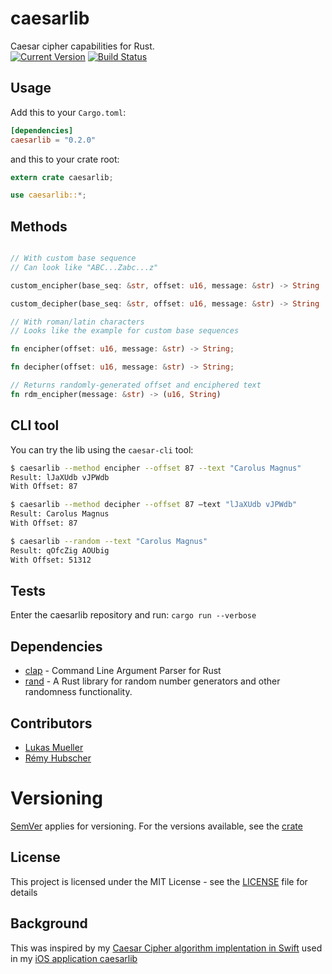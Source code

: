 # caesarlib

Caesar cipher capabilities for Rust.<br>
[![Current Version](http://meritbadge.herokuapp.com/caesarlib)](https://crates.io/crates/caesarlib)
[![Build Status](https://travis-ci.org/caesarlib/caesarlib-rs.svg)](https://travis-ci.org/caesarlib/caesarlib-rs)

## Usage

Add this to your `Cargo.toml`:

```toml
[dependencies]
caesarlib = "0.2.0"
```

and this to your crate root:

```rust
extern crate caesarlib;

use caesarlib::*;
```

## Methods

```rust

// With custom base sequence
// Can look like "ABC...Zabc...z"

custom_encipher(base_seq: &str, offset: u16, message: &str) -> String

custom_decipher(base_seq: &str, offset: u16, message: &str) -> String

// With roman/latin characters
// Looks like the example for custom base sequences

fn encipher(offset: u16, message: &str) -> String;

fn decipher(offset: u16, message: &str) -> String;

// Returns randomly-generated offset and enciphered text
fn rdm_encipher(message: &str) -> (u16, String)
```

## CLI tool

You can try the lib using the `caesar-cli` tool:

```sh
$ caesarlib --method encipher --offset 87 --text "Carolus Magnus"
Result: lJaXUdb vJPWdb
With Offset: 87

$ caesarlib --method decipher --offset 87 —text "lJaXUdb vJPWdb"
Result: Carolus Magnus
With Offset: 87

$ caesarlib --random --text "Carolus Magnus"
Result: qOfcZig AOUbig
With Offset: 51312
```

## Tests

Enter the caesarlib repository and run: `cargo run --verbose`

## Dependencies

* [clap](https://github.com/kbknapp/clap-rs) - Command Line Argument Parser for Rust
* [rand](https://github.com/rust-lang-nursery/rand) - A Rust library for random number generators and other randomness functionality.

## Contributors

* [Lukas Mueller](https://github.com/luki)
* [Rémy Hubscher](https://github.com/natim)

# Versioning

[SemVer](http://semver.org/) applies for versioning. For the versions available, see the [crate](https://crates.io/crates/caesarlib)

## License

This project is licensed under the MIT License - see the [LICENSE](LICENSE) file for details

## Background

This was inspired by my [Caesar Cipher algorithm
implentation in Swift](https://github.com/luki/CaesarCy/blob/master/Caesar/Algorithms.swift) used in my [iOS application caesarlib](https://github.com/luki/CaesarCy)

